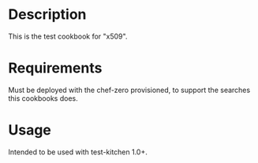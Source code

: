 Description
===========

This is the test cookbook for "x509".

Requirements
============

Must be deployed with the chef-zero provisioned, to support the
searches this cookbooks does.

Usage
=====

Intended to be used with test-kitchen 1.0+.
